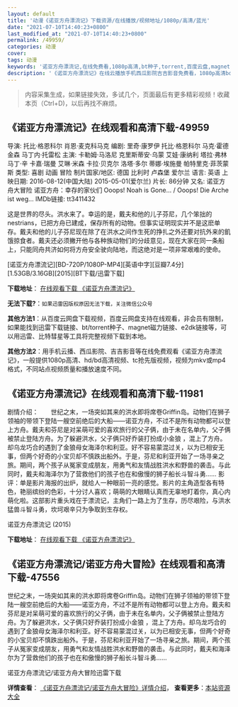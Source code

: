```yaml
---
layout: default
title: '动漫《诺亚方舟漂流记》下载资源/在线播放/视频地址/1080p/高清/蓝光'
date: "2021-07-10T14:40:23+0800"
last_modified_at: "2021-07-10T14:40:23+0800"
permalink: /49959/
categories: 动漫
cover:
tags: 动漫
keywords: '诺亚方舟漂流记,在线免费看,1080p高清,bt种子,torrent,百度云盘,magnet,磁力链,迅雷下载资源'
description: '《诺亚方舟漂流记》在线云播放手机西瓜影院吉吉影音免费看，1080p高清bd/hd未删减完整版和tc抢先枪版，mkv/mp4格式，附带bt/torrent种子、magnet/磁力链、百度云盘、网盘资源迅雷下载链接'
---
```


>内容采集生成，如果链接失效，多试几个，页面最后有更多精彩视频！收藏本页（Ctrl+D)，以后再找不麻烦。


## 《诺亚方舟漂流记》在线观看和高清下载-49959

导演: 托比·格恩科尔 肖恩·麦克科马克 编剧: 里奇·康罗伊 托比·格恩科尔 马克·霍德金森 马丁内·托雷松 主演: 卡勒姆·马洛尼 克里斯蒂安·乌蒙 艾娃·康纳利 塔拉·弗林 马丁·辛 卡嘉·瑞曼 艾琳·米森 卡拉·贝克尔 洛塔·多尔 蒂娜·埃施曼 帕特里克·菲茨蒙斯 类型: 喜剧 动画 冒险 制片国家/地区: 德国 比利时 卢森堡 爱尔兰 语言: 英语 上映日期: 2016-08-12(中国大陆) 2015-05-01(爱尔兰) 片长: 86分钟 又名: 诺亚方舟大冒险 诺亚方舟：幸存的家伙们 Ooops! Noah is Gone… / Ooops! Die Arche ist weg… IMDb链接: tt3411432

这是世界的尽头。洪水来了。幸运的是，戴夫和他的儿子芬尼，几个笨拙的nestrians，已把方舟已建成，保存所有的动物。但事实证明现实并不是这麽单存。戴夫和他的儿子芬尼现在除了在洪水之间作生死的挣扎之外还要对抗外来的飢饿掠食者。戴夫还必须撇开他与各种族动物们的分歧意见，现在大家在同一条船上，只能同舟共济如何将方舟安全驶向陆地，而这绝对是一项非常艰难的使命。


[诺亚方舟漂流记][BD-720P/1080P-MP4][英语中字][豆瓣7.4分][1.53GB/3.16GB][2015][BT下载/迅雷下载]

**下载地址**： [在线观看下载 《诺亚方舟漂流记》](https://www.btdx8.com/torrent/ooops_noah_is_gone_2015.html) 


**无法下载?**：`如果迅雷因版权原因无法下载，关注微信公众号 `

**其他方法1**：从百度云网盘下载视频，百度云网盘支持在线观看，非会员有限制，如果能找到迅雷下载链接、bt/torrent种子、magnet磁力链接、e2dk链接等，可以用迅雷、比特彗星等工具将完整视频下载到本地。

**其他方法2**：用手机云播、西瓜影院、吉吉影音等在线免费观看《诺亚方舟漂流记》，一般提供1080p高清、hd/bd高清视频、tc抢先版视频，视频为mkv或mp4格式，不同站点视频质量和播放速度不同。


## 《诺亚方舟漂流记》在线观看和高清下载-11981

剧情介绍：　　世纪之末，一场突如其来的洪水即将席卷Griffin岛。动物们在狮子领袖的带领下登陆一艘空前绝后的大船——诺亚方舟，不过不是所有动物都可以登上方舟。戴夫和芬尼是对呆萌可爱的喜欢旅行的父子俩，由于未在名单内，父子俩被禁止登陆方舟。为了躲避洪水，父子俩只好乔装打扮成小金狼 ，混上了方舟。却乌龙巧合的遇到了金狼母女海泽尔和利亚。好不容易蒙混过关，以为已相安无事，但两个好奇的小宝贝却不慎跌出船外。于是，芬尼和利亚开始了一场寻亲之旅。期间，两个孩子从冤家变成朋友，用勇气和友情战胜洪水和野兽的袭击。与此同时，戴夫和海泽尔为了营救他们的孩子也在和傲慢的狮子船长斗智斗勇……  影评：单是影片海报的出炉，就给人一种眼前一亮的感觉。影片的主角造型各有特色，艳丽缤纷的色彩，十分讨人喜欢；萌萌的大眼睛认真而无辜地盯着你，真心内萌化啦。这部影片重头戏在于漂流记，主角们一路上为了生存，历尽艰险，与洪水猛兽斗智斗勇，坎坷艰辛只为争取到生存权。


诺亚方舟漂流记 (2015)

**下载地址**： [在线观看下载 《诺亚方舟漂流记》](https://www.btbtdy.me/btdy/dy7324.html) 


## 《诺亚方舟漂流记/诺亚方舟大冒险》在线观看和高清下载-47556

世纪之末，一场突如其来的洪水即将席卷Griffin岛。动物们在狮子领袖的带领下登陆一艘空前绝后的大船——诺亚方舟，不过不是所有动物都可以登上方舟。戴夫和芬尼是对呆萌可爱的喜欢旅行的父子俩，由于未在名单内，父子俩被禁止登陆方舟。为了躲避洪水，父子俩只好乔装打扮成小金狼 ，混上了方舟。却乌龙巧合的遇到了金狼母女海泽尔和利亚。好不容易蒙混过关，以为已相安无事，但两个好奇的小宝贝却不慎跌出船外。于是，芬尼和利亚开始了一场寻亲之旅。期间，两个孩子从冤家变成朋友，用勇气和友情战胜洪水和野兽的袭击。与此同时，戴夫和海泽尔为了营救他们的孩子也在和傲慢的狮子船长斗智斗勇……


诺亚方舟漂流记/诺亚方舟大冒险迅雷下载

**详情查看**： [《诺亚方舟漂流记/诺亚方舟大冒险》详情介绍](/movie/47556/)， **查看更多**：[本站资源大全](/movie/t/all/)

